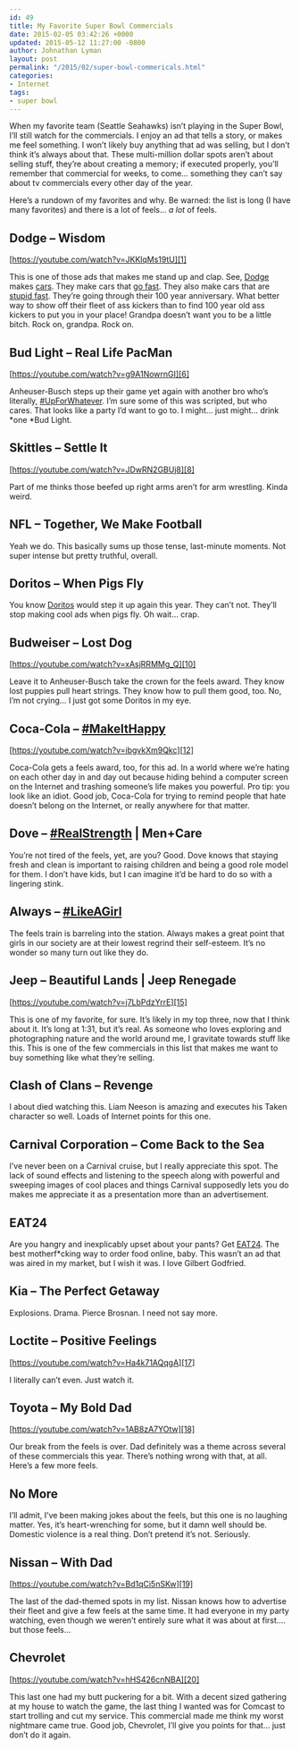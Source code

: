 ```yaml
---
id: 49
title: My Favorite Super Bowl Commercials
date: 2015-02-05 03:42:26 +0000
updated: 2015-05-12 11:27:00 -0800
author: Johnathan Lyman
layout: post
permalink: "/2015/02/super-bowl-commericals.html"
categories:
- Internet
tags:
- super bowl
---
```

When my favorite team (Seattle Seahawks) isn’t playing in the Super Bowl, I’ll still watch for the commercials. I enjoy an ad that tells a story, or makes me feel something. I won’t likely buy anything that ad was selling, but I don’t think it’s always about that. These multi-million dollar spots aren’t about selling stuff, they’re about creating a memory; if executed properly, you’ll remember that commercial for weeks, to come… something they can’t say about tv commercials every other day of the year.

Here’s a rundown of my favorites and why. Be warned: the list is long (I have many favorites) and there is a lot of feels… _a lot_ of feels.

## Dodge – Wisdom

[https://youtube.com/watch?v=JKKlqMs19tU][1]

This is one of those ads that makes me stand up and clap. See, [Dodge][2] makes [cars][3]. They make cars that [go fast][4]. They also make cars that are [stupid fast][5]. They’re going through their 100 year anniversary. What better way to show off their fleet of ass kickers than to find 100 year old ass kickers to put you in your place! Grandpa doesn’t want you to be a little bitch. Rock on, grandpa. Rock on.

## Bud Light – Real Life PacMan

[https://youtube.com/watch?v=g9A1NowrnGI][6]

Anheuser-Busch steps up their game yet again with another bro who’s literally, [#UpForWhatever][7]. I’m sure some of this was scripted, but who cares. That looks like a party I’d want to go to. I might… just might… drink \*one \*Bud Light.

## Skittles – Settle It

[https://youtube.com/watch?v=JDwRN2GBUj8][8]

Part of me thinks those beefed up right arms aren’t for arm wrestling. Kinda weird.

## NFL – Together, We Make Football

Yeah we do. This basically sums up those tense, last-minute moments. Not super intense but pretty truthful, overall.

## Doritos – When Pigs Fly

You know [Doritos][9] would step it up again this year. They can’t not. They’ll stop making cool ads when pigs fly. Oh wait… crap.

## Budweiser – Lost Dog

[https://youtube.com/watch?v=xAsjRRMMg_Q][10]

Leave it to Anheuser-Busch take the crown for the feels award. They know lost puppies pull heart strings. They know how to pull them good, too. No, I’m not crying… I just got some Doritos in my eye.

## Coca-Cola – [#MakeItHappy][11]

[https://youtube.com/watch?v=ibgvkXm9Qkc][12]

Coca-Cola gets a feels award, too, for this ad. In a world where we’re hating on each other day in and day out because hiding behind a computer screen on the Internet and trashing someone’s life makes you powerful. Pro tip: you look like an idiot. Good job, Coca-Cola for trying to remind people that hate doesn’t belong on the Internet, or really anywhere for that matter.

## Dove – [#RealStrength][13] | Men+Care

You’re not tired of the feels, yet, are you? Good. Dove knows that staying fresh and clean is important to raising children and being a good role model for them. I don’t have kids, but I can imagine it’d be hard to do so with a lingering stink.

## Always – [#LikeAGirl][14]

The feels train is barreling into the station. Always makes a great point that girls in our society are at their lowest regrind their self-esteem. It’s no wonder so many turn out like they do.

## Jeep – Beautiful Lands | Jeep Renegade

[https://youtube.com/watch?v=j7LbPdzYrrE][15]

This is one of my favorite, for sure. It’s likely in my top three, now that I think about it. It’s long at 1:31, but it’s real. As someone who loves exploring and photographing nature and the world around me, I gravitate towards stuff like this. This is one of the few commercials in this list that makes me want to buy something like what they’re selling.

## Clash of Clans – Revenge

I about died watching this. Liam Neeson is amazing and executes his Taken character so well. Loads of Internet points for this one.

## Carnival Corporation – Come Back to the Sea

I’ve never been on a Carnival cruise, but I really appreciate this spot. The lack of sound effects and listening to the speech along with powerful and sweeping images of cool places and things Carnival supposedly lets you do makes me appreciate it as a presentation more than an advertisement.

## EAT24

Are you hangry and inexplicably upset about your pants? Get [EAT24][16]. The best motherf*cking way to order food online, baby. This wasn’t an ad that was aired in my market, but I wish it was. I love Gilbert Godfried.

## Kia – The Perfect Getaway

Explosions. Drama. Pierce Brosnan. I need not say more.

## Loctite – Positive Feelings

[https://youtube.com/watch?v=Ha4k71AQqgA][17]

I literally can’t even. Just watch it.

## Toyota – My Bold Dad

[https://youtube.com/watch?v=1AB8zA7YOtw][18]

Our break from the feels is over. Dad definitely was a theme across several of these commercials this year. There’s nothing wrong with that, at all. Here’s a few more feels.

## No More

I’ll admit, I’ve been making jokes about the feels, but this one is no laughing matter. Yes, it’s heart-wrenching for some, but it damn well should be. Domestic violence is a real thing. Don’t pretend it’s not. Seriously.

## Nissan – With Dad

[https://youtube.com/watch?v=Bd1qCi5nSKw][19]

The last of the dad-themed spots in my list. Nissan knows how to advertise their fleet and give a few feels at the same time. It had everyone in my party watching, even though we weren’t entirely sure what it was about at first…. but those feels…

## Chevrolet

[https://youtube.com/watch?v=hHS426cnNBA][20]

This last one had my butt puckering for a bit. With a decent sized gathering at my house to watch the game, the last thing I wanted was for Comcast to start trolling and cut my service. This commercial made me think my worst nightmare came true. Good job, Chevrolet, I’ll give you points for that… just don’t do it again.

[1]: https://youtube.com/watch?v=JKKlqMs19tU
[2]: http://dodge.com
[3]: http://dodge.com
[4]: http://dodge.com/charger
[5]: http://www.drivesrt.com
[6]: https://youtube.com/watch?v=g9A1NowrnGI
[7]: https://twitter.com/hashtag/upforwhatever
[8]: https://youtube.com/watch?v=JDwRN2GBUj8
[9]: http://doritos.com
[10]: https://youtube.com/watch?v=xAsjRRMMg_Q
[11]: http://twitter.com/#MakeItHappy
[12]: https://youtube.com/watch?v=ibgvkXm9Qkc
[13]: http://twitter.com/#RealStrength
[14]: http://twitter.com/#LikeAGirl
[15]: https://youtube.com/watch?v=j7LbPdzYrrE
[16]: http://eat24.com
[17]: https://youtube.com/watch?v=Ha4k71AQqgA
[18]: https://youtube.com/watch?v=1AB8zA7YOtw
[19]: https://youtube.com/watch?v=Bd1qCi5nSKw
[20]: https://youtube.com/watch?v=hHS426cnNBA